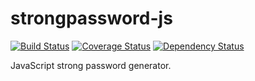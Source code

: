 # strongpassword-js
[![Build Status](https://travis-ci.org/jongha/strongpassword-js.png?branch=master)](https://travis-ci.org/jongha/strongpassword-js)
[![Coverage Status](https://coveralls.io/repos/jongha/strongpassword-js/badge.png)](https://coveralls.io/r/jongha/strongpassword-js)
[![Dependency Status](https://gemnasium.com/jongha/strongpassword-js.png)](https://gemnasium.com/jongha/strongpassword-js)

JavaScript strong password generator.
